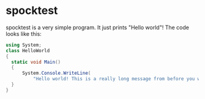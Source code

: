 # spocktest

spocktest is a very simple program. It just prints "Hello world"! The code looks like this:

```csharp
using System;
class HelloWorld
{
  static void Main()
  {
      System.Console.WriteLine(
          "Hello world! This is a really long message from before you were born!");
  }
}
```